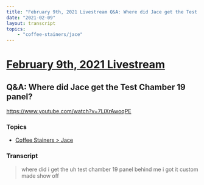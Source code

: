 ```yaml
---
title: "February 9th, 2021 Livestream Q&A: Where did Jace get the Test Chamber 19 panel?"
date: "2021-02-09"
layout: transcript
topics:
    - "coffee-stainers/jace"
---
```

# [February 9th, 2021 Livestream](../2021-02-09.md)
## Q&A: Where did Jace get the Test Chamber 19 panel?
https://www.youtube.com/watch?v=7LiXrAwoqPE

### Topics
* [Coffee Stainers > Jace](../topics/coffee-stainers/jace.md)

### Transcript

> where did i get the uh test chamber 19 panel behind me i got it custom made show off
